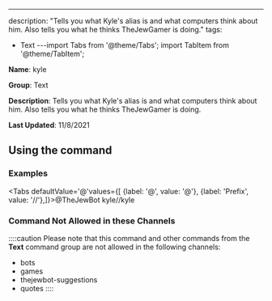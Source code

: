 ---
description: "Tells you what Kyle's alias is and what computers think about him. Also tells you what he thinks TheJewGamer is doing."
tags:
  - Text
---import Tabs from '@theme/Tabs';
import TabItem from '@theme/TabItem';

**Name**: kyle

**Group**: Text

**Description**: Tells you what Kyle's alias is and what computers think about him. Also tells you what he thinks TheJewGamer is doing.

**Last Updated**: 11/8/2021

## Using the command

### Examples
<Tabs defaultValue='@'values={[ {label: '@', value: '@'}, {label: 'Prefix', value: '//'},]}><TabItem value='@'>@TheJewBot kyle</TabItem><TabItem value='//'>//kyle</TabItem></Tabs>

### Command Not Allowed in these Channels
::::caution Please note that this command and other commands from the **Text** command group are not allowed in the following channels:
- bots
- games
- thejewbot-suggestions
- quotes
::::